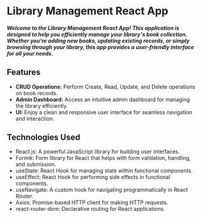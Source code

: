 # Library Management React App

<h5>Welcome to the Library Management React App! This application is designed to help you efficiently
manage your library's book collection. Whether you're adding new books, updating existing records, or
simply browsing through your library, this app provides a user-friendly interface for all your needs.</h5>

## Features

- **CRUD Operations:** Perform Create, Read, Update, and Delete operations on book records.
- **Admin Dashboard:** Access an intuitive admin dashboard for managing the library efficiently.
- **UI:** Enjoy a clean and responsive user interface for seamless navigation and interaction.

## Technologies Used

- React.js: A powerful JavaScript library for building user interfaces.
- Formik: Form library for React that helps with form validation, handling, and submission.
- useState: React Hook for managing state within functional components.
- useEffect: React Hook for performing side effects in functional components.
- useNavigate: A custom hook for navigating programmatically in React Router.
- Axios: Promise-based HTTP client for making HTTP requests.
- react-router-dom: Declarative routing for React applications.